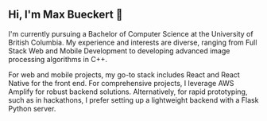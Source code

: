 ## Hi, I'm Max Bueckert 👋

I'm currently pursuing a Bachelor of Computer Science at the University of British Columbia. My experience and interests are diverse, ranging from Full Stack Web and Mobile Development to developing advanced image processing algorithms in C++.

For web and mobile projects, my go-to stack includes React and React Native for the front end. For comprehensive projects, I leverage AWS Amplify for robust backend solutions. Alternatively, for rapid prototyping, such as in hackathons, I prefer setting up a lightweight backend with a Flask Python server.

<!--
**maxbueckert/maxbueckert** is a ✨ _special_ ✨ repository because its `README.md` (this file) appears on your GitHub profile.

Here are some ideas to get you started:

- 🔭 I’m currently working on ...
- 🌱 I’m currently learning ...
- 👯 I’m looking to collaborate on ...
- 🤔 I’m looking for help with ...
- 💬 Ask me about ...
- 📫 How to reach me: ...
- 😄 Pronouns: ...
- ⚡ Fun fact: ...
-->
